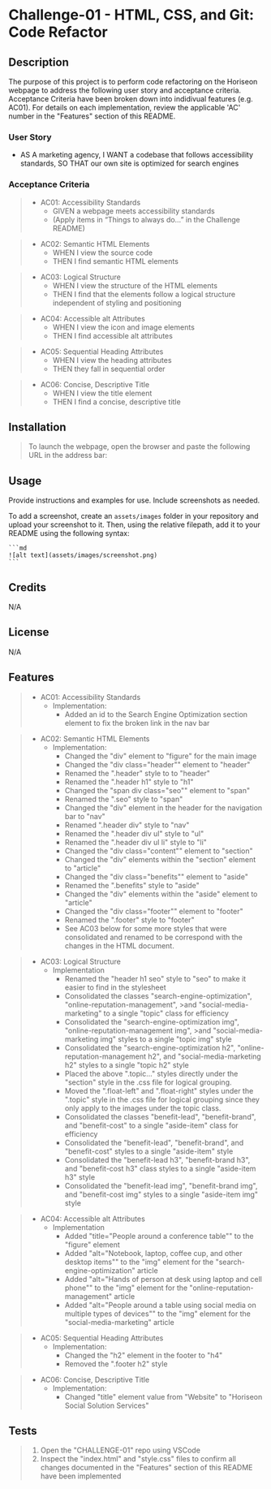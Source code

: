 # Challenge-01 - HTML, CSS, and Git: Code Refactor

## Description
The purpose of this project is to perform code refactoring on the Horiseon webpage to address the following user story and acceptance criteria. Acceptance Criteria have been broken down into indidivual features (e.g. AC01). For details on each implementation, review the applicable 'AC' number in the "Features" section of this README.

### User Story

* AS A marketing agency,
I WANT a codebase that follows accessibility standards,
SO THAT our own site is optimized for search engines

### Acceptance Criteria

> * AC01: Accessibility Standards
>    - GIVEN a webpage meets accessibility standards
>    - (Apply items in “Things to always do…” in the Challenge README)

>* AC02: Semantic HTML Elements
>    -	WHEN I view the source code
>    -	THEN I find semantic HTML elements

>* AC03: Logical Structure
>    -	WHEN I view the structure of the HTML elements
>    -	THEN I find that the elements follow a logical structure independent of styling and positioning

>* AC04: Accessible alt Attributes
>    -	WHEN I view the icon and image elements
>    -	THEN I find accessible alt attributes

>* AC05: Sequential Heading Attributes
>    -	WHEN I view the heading attributes
>    -	THEN they fall in sequential order

>* AC06: Concise, Descriptive Title
>    -	WHEN I view the title element
>    -	THEN I find a concise, descriptive title


## Installation

> To launch the webpage, open the browser and paste the following URL in the address bar: <INSERT URL> 

## Usage

Provide instructions and examples for use. Include screenshots as needed.

To add a screenshot, create an `assets/images` folder in your repository and upload your screenshot to it. Then, using the relative filepath, add it to your README using the following syntax:

    ```md
    ![alt text](assets/images/screenshot.png)
    ```

## Credits

N/A

## License

N/A


## Features

> * AC01: Accessibility Standards
>   -   Implementation:
>       -   Added an id to the Search Engine Optimization section element to fix the broken link in the nav bar


>* AC02: Semantic HTML Elements
>   -   Implementation:
>        -   Changed the "div" element to "figure" for the main image
>        -   Changed the "div class="header"" element to "header"
>        -   Renamed the ".header" style to to "header"
>        -   Renamed the ".header h1" style to "h1"
>        -   Changed the "span div class="seo"" element to "span"
>        -   Renamed the ".seo" style to "span"
>        -   Changed the "div" element in the header for the navigation bar to "nav"
>        -   Renamed ".header div" style to "nav"
>        -   Renamed the ".header div ul" style to "ul"
>        -   Renamed the ".header div ul li" style to "li"
>        -   Changed the "div class="content"" element to "section"
>        -   Changed the "div" elements within the "section" element to "article"
>        -   Changed the "div class="benefits"" element to "aside"
>        -   Renamed the ".benefits" style to "aside"
>        -   Changed the "div" elements within the "aside" element to "article"
>        -   Changed the "div class="footer"" element to "footer"
>        -   Renamed the ".footer" style to "footer"
>        -   See AC03 below for some more styles that were consolidated and renamed to be correspond with the changes in the HTML document.

>* AC03: Logical Structure
>   -   Implementation
>       -   Renamed the "header h1 seo" style to "seo" to make it easier to find in the stylesheet
>       -   Consolidated the classes "search-engine-optimization", "online-reputation-management", >and "social-media-marketing" to a single "topic" class for efficiency
>       -   Consolidated the "search-engine-optimization img", "online-reputation-management img", >and "social-media-marketing img" styles to a single "topic img" style
>       -   Consolidated the "search-engine-optimization h2", "online-reputation-management h2", and "social-media-marketing h2" styles to a single "topic h2" style
>       -   Placed the above ".topic..." styles directly under the "section" style in the .css file for logical grouping. 
>       -   Moved the ".float-left" and ".float-right" styles under the ".topic" style in the .css file for logical grouping since they only apply to the images under the topic class.
>       -   Consolidated the classes "benefit-lead", "benefit-brand", and "benefit-cost" to a single "aside-item" class for efficiency
>       -   Consolidated the "benefit-lead", "benefit-brand", and "benefit-cost" styles to a single "aside-item" style
>       -   Consolidated the "benefit-lead h3", "benefit-brand h3", and "benefit-cost h3" class styles to a single "aside-item h3" style
>       -   Consolidated the "benefit-lead img", "benefit-brand img", and "benefit-cost img" styles to a single "aside-item img" style

>* AC04: Accessible alt Attributes
>   -   Implementation
>       -   Added "title="People around a conference table"" to the "figure" element
>       -   Added "alt="Notebook, laptop, coffee cup, and other desktop items"" to the "img" element for the "search-engine-optimization" article
>       -   Added "alt="Hands of person at desk using laptop and cell phone"" to the "img" element for the "online-reputation-management" article
>       -   Added "alt="People around a table using social media on multiple types of devices"" to the "img" element for the "social-media-marketing" article

>* AC05: Sequential Heading Attributes
>   -   Implementation:
>       -   Changed the "h2" element in the footer to "h4"
>       -   Removed the ".footer h2" style

>* AC06: Concise, Descriptive Title
>    -   Implementation:
>        -   Changed "title" element value from "Website" to "Horiseon Social Solution Services" 

    

## Tests

>1. Open the "CHALLENGE-01" repo using VSCode
>2. Inspect the "index.html" and "style.css" files to confirm all changes documented in the "Features" section of this README have been implemented

